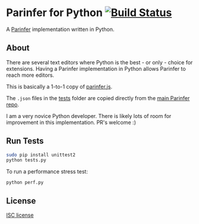 # Parinfer for Python [![Build Status](https://travis-ci.org/oakmac/parinfer.py.svg?branch=master)](https://travis-ci.org/oakmac/parinfer.py)

A [Parinfer] implementation written in Python.

## About

There are several text editors where Python is the best - or only - choice for
extensions. Having a Parinfer implementation in Python allows Parinfer to reach
more editors.

This is basically a 1-to-1 copy of [parinfer.js].

The `.json` files in the [tests] folder are copied directly from the [main
Parinfer repo].

I am a very novice Python developer. There is likely lots of room for
improvement in this implementation. PR's welcome :)

## Run Tests

```sh
sudo pip install unittest2
python tests.py
```

To run a performance stress test:

```
python perf.py
```

## License

[ISC license]

[Parinfer]:http://shaunlebron.github.io/parinfer/
[parinfer.js]:https://github.com/shaunlebron/parinfer/blob/master/lib/parinfer.js
[tests]:tests/
[main Parinfer repo]:https://github.com/shaunlebron/parinfer/tree/master/lib/test/cases
[ISC License]:LICENSE.md

